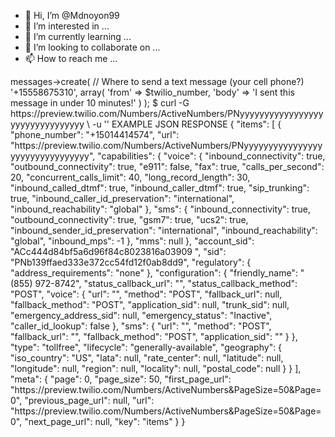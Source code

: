 - 👋 Hi, I’m @Mdnoyon99
- 👀 I’m interested in ...
- 🌱 I’m currently learning ...
- 💞️ I’m looking to collaborate on ...
- 📫 How to reach me ...

<!---
Mdnoyon99/Mdnoyon99 is a ✨ special ✨ repository because its `README.md` (this file) appears on your GitHub profile.
You can click the Preview link to take a look at your changes.
---> 
<?php
require __DIR__ . '/vendor/autoload.php';
use Twilio\Rest\Client;

// Your Account SID and Auth Token from twilio.com/console
$account_sid = '';
$auth_token = 'your_auth_token'ACc444d84bf5a6d96f84c8023816a03909;
// In production, these should be environment variables. E.g.:
// $auth_token = $_ENV["TWILIO_AUTH_TOKEN"]

// A Twilio number you own with SMS capabilities
$twilio_number = "+15017122661";

$client = new Client($account_sid, $auth_token);
$client->messages->create(
    // Where to send a text message (your cell phone?)
    '+15558675310',
    array(
        'from' => $twilio_number,
        'body' => 'I sent this message in under 10 minutes!'
    )
);
$ curl -G https://preview.twilio.com/Numbers/ActiveNumbers/PNyyyyyyyyyyyyyyyyyyyyyyyyyyyyyyyy \
    -u '<ACCOUNT_SID:AUTH_TOKEN>'
EXAMPLE JSON RESPONSE
{
    "items": [
        {
            "phone_number": "+15014414574",
            "url": "https://preview.twilio.com/Numbers/ActiveNumbers/PNyyyyyyyyyyyyyyyyyyyyyyyyyyyyyyyy",
            "capabilities": {
                "voice": {
                    "inbound_connectivity": true,
                    "outbound_connectivity": true,
                    "e911": false,
                    "fax": true,
                    "calls_per_second": 20,
                    "concurrent_calls_limit": 40,
                    "long_record_length": 30,
                    "inbound_called_dtmf": true,
                    "inbound_caller_dtmf": true,
                    "sip_trunking": true,
                    "inbound_caller_id_preservation": "international",
                    "inbound_reachability": "global"
                },
                "sms": {
                    "inbound_connectivity": true,
                    "outbound_connectivity": true,
                    "gsm7": true,
                    "ucs2": true,
                    "inbound_sender_id_preservation": "international",
                    "inbound_reachability": "global",
                    "inbound_mps": -1
                },
                "mms": null
            },
            "account_sid": "ACc444d84bf5a6d96f84c8023816a03909
",
            "sid": "PNb139ffaed333e372cc54fd12f0ab8dd9",
            "regulatory": {
                "address_requirements": "none"
            },
            "configuration": {
                "friendly_name": "(855) 972-8742",
                "status_callback_url": "",
                "status_callback_method": "POST",
                "voice": {
                    "url": "",
                    "method": "POST",
                    "fallback_url": null,
                    "fallback_method": "POST",
                    "application_sid": null,
                    "trunk_sid": null,
                    "emergency_address_sid": null,
                    "emergency_status": "Inactive",
                    "caller_id_lookup": false
                },
                "sms": {
                    "url": "",
                    "method": "POST",
                    "fallback_url": "",
                    "fallback_method": "POST",
                    "application_sid": ""
                }
            },
            "type": "tollfree",
            "lifecycle": "generally-available",
            "geography": {
                "iso_country": "US",
                "lata": null,
                "rate_center": null,
                "latitude": null,
                "longitude": null,
                "region": null,
                "locality": null,
                "postal_code": null
            }
        }
    ],
    "meta": {
        "page": 0,
        "page_size": 50,
        "first_page_url": "https://preview.twilio.com/Numbers/ActiveNumbers&PageSize=50&Page=0",
        "previous_page_url": null,
        "url": "https://preview.twilio.com/Numbers/ActiveNumbers&PageSize=50&Page=0",
        "next_page_url": null,
        "key": "items"
    }
}
